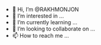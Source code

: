 - 👋 Hi, I’m @RAKHMONJON
- 👀 I’m interested in ...
- 🌱 I’m currently learning ...
- 💞️ I’m looking to collaborate on ...
- 📫 How to reach me ...

<!---
RAKHMONJON/RAKHMONJON is a ✨ special ✨ repository because its `README.md` (this file) appears on your GitHub profile.
You can click the Preview link to take a look at your changes.
--->
